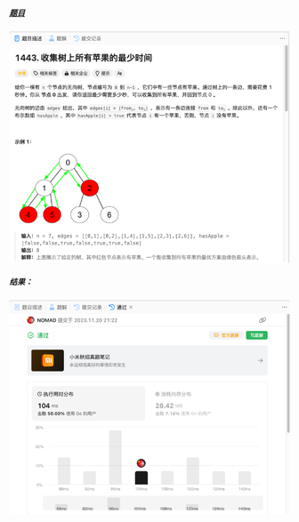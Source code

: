 ##### [题目](https://leetcode.cn/problems/minimum-time-to-collect-all-apples-in-a-tree/description/)
![pic](img.png)
##### 结果：
![pic](result.png)